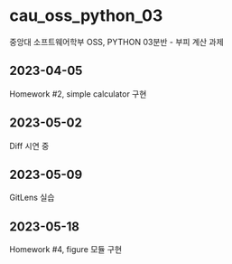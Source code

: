 # cau_oss_python_03
중앙대 소프트웨어학부 OSS, PYTHON 03분반 - 부피 계산 과제

## 2023-04-05
Homework #2, simple calculator 구현

## 2023-05-02
Diff 시연 중

## 2023-05-09
GitLens 실습

## 2023-05-18
Homework #4, figure 모듈 구현